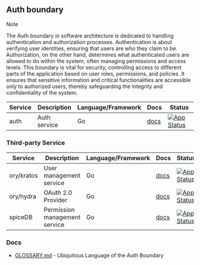 ## Auth boundary

> [!NOTE]
> The Auth boundary in software architecture is dedicated to handling authentication and authorization processes. 
> Authentication is about verifying user identities, ensuring that users are who they claim to be. 
> Authorization, on the other hand, determines what authenticated users are allowed to do within the system, 
> often managing permissions and access levels. This boundary is vital for security, controlling access to different 
> parts of the application based on user roles, permissions, and policies. It ensures that sensitive information and 
> critical functionalities are accessible only to authorized users, thereby safeguarding the integrity and 
> confidentiality of the system.

| Service | Description      | Language/Framework | Docs                     | Status                                                                                                                                                      |
|---------|------------------|--------------------|--------------------------|-------------------------------------------------------------------------------------------------------------------------------------------------------------|
| auth    | Auth service     | Go                 | [docs](./auth/README.md) | [![App Status](https://argo.shortlink.best/api/badge?name=shortlink-auth-auth&revision=true)](https://argo.shortlink.best/applications/shortlink-auth-auth) |

### Third-party Service

| Service    | Description                   | Language/Framework | Docs                                    | Status                                                                                                                        |
|------------|-------------------------------|--------------------|-----------------------------------------|-------------------------------------------------------------------------------------------------------------------------------|
| ory/kratos | User management service       | Go                 | [docs](https://www.ory.sh/kratos/docs/) | [![App Status](https://argo.shortlink.best/api/badge?name=auth&revision=true)](https://argo.shortlink.best/applications/auth) |          
| ory/hydra  | OAuth 2.0 Provider            | Go                 | [docs](https://www.ory.sh/keto/docs/)   | [![App Status](https://argo.shortlink.best/api/badge?name=auth&revision=true)](https://argo.shortlink.best/applications/auth) |          
| spiceDB    | Permission management service | Go                 | [docs](https://authzed.com/docs)        | [![App Status](https://argo.shortlink.best/api/badge?name=auth&revision=true)](https://argo.shortlink.best/applications/auth) |

### Docs

- [GLOSSARY.md](./GLOSSARY.md) - Ubiquitous Language of the Auth Boundary
